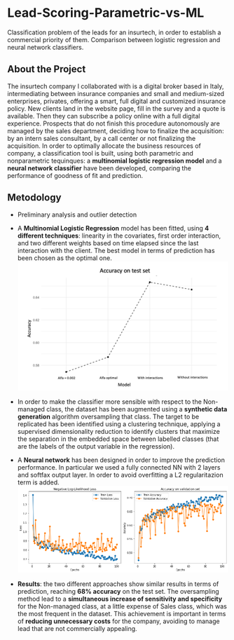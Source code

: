 # Lead-Scoring-Parametric-vs-ML
Classification problem of the leads for an insurtech, in order to establish a commercial priority of them. Comparison between logistic regression and neural network classifiers.

## About the Project
The insurtech company I collaborated with is a digital broker based in Italy, intermediating between insurance companies and small and medium-sized enterprises, privates, offering a smart, full digital and customized insurance policy. New clients land in the website page, fill in the survey and a quote is available. Then they can subscribe a policy online with a full digital experience. Prospects that do not finish this procedure autonomously are managed by the sales department, deciding how to finalize the acquisition: by an intern sales consultant, by a call center or not finalizing the acquisition. In order to optimally allocate the business resources of company, a classification tool is built, using both parametric and nonparametric tequinques: a **multinomial logistic regression model** and a **neural network classifier** have been developed, comparing the performance of goodness of fit and prediction. 

## Metodology
- Preliminary analysis and outlier detection
- A **Multinomial Logistic Regression** model has been fitted, using **4 different techniques**: linearity in the covariates, first order interaction, and two different weights based on time elapsed since the last interaction with the client. The best model in terms of prediction has been chosen as the optimal one.
![alt text](https://github.com/edoardopalli/Lead-Scoring-Parametric-vs-ML/blob/main/Accuracy%20multinomial%20models.png)

- In order to make the classifier more sensible with respect to the Non-managed class, the dataset has been augmented using a **synthetic data generation** algorithm oversampling that class. The target to be replicated has been identified using a clustering technique, applying a supervised dimensionality reduction to identify clusters that maximize the separation in the embedded space between labelled classes (that are the labels of the output variable in the regression).
- A **Neural network** has been designed in order to improve the prediction performance. In particular we used a fully connected NN with 2 layers and softfax output layer. In order to avoid overfitting a L2 regularitazion term is added.
![alt text](https://github.com/edoardopalli/Lead-Scoring-Parametric-vs-ML/blob/main/loss%20and%20accuracy.png)

- **Results**: the two different approaches show similar results in terms of prediction, reaching **68% accuracy** on the test set. The oversampling method lead to a **simultaneous increase of sensitivity and specificity** for the Non-managed class, at a little expense of Sales class, which was the most frequent in the dataset. This achievement is important in terms of **reducing unnecessary costs** for the company, avoiding to manage lead that are not commercially appealing.  





